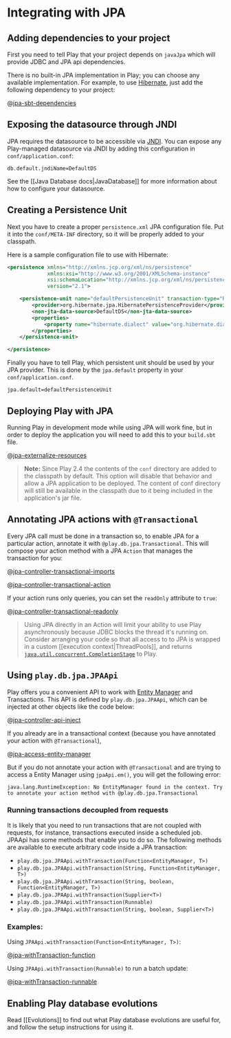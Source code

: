 <!--- Copyright (C) 2009-2017 Lightbend Inc. <https://www.lightbend.com> -->
# Integrating with JPA

## Adding dependencies to your project

First you need to tell Play that your project depends on `javaJpa` which will provide JDBC and JPA api dependencies.

There is no built-in JPA implementation in Play; you can choose any available implementation. For example, to use [Hibernate](http://hibernate.org/), just add the following dependency to your project:

@[jpa-sbt-dependencies](code/jpa.sbt)

## Exposing the datasource through JNDI

JPA requires the datasource to be accessible via [JNDI](http://www.oracle.com/technetwork/java/jndi/index.html). You can expose any Play-managed datasource via JNDI by adding this configuration in `conf/application.conf`:

```
db.default.jndiName=DefaultDS
```

See the [[Java Database docs|JavaDatabase]] for more information about how to configure your datasource.

## Creating a Persistence Unit

Next you have to create a proper `persistence.xml` JPA configuration file. Put it into the `conf/META-INF` directory, so it will be properly added to your classpath.

Here is a sample configuration file to use with Hibernate:

```xml
<persistence xmlns="http://xmlns.jcp.org/xml/ns/persistence"
             xmlns:xsi="http://www.w3.org/2001/XMLSchema-instance"
             xsi:schemaLocation="http://xmlns.jcp.org/xml/ns/persistence http://xmlns.jcp.org/xml/ns/persistence/persistence_2_1.xsd"
             version="2.1">

    <persistence-unit name="defaultPersistenceUnit" transaction-type="RESOURCE_LOCAL">
        <provider>org.hibernate.jpa.HibernatePersistenceProvider</provider>
        <non-jta-data-source>DefaultDS</non-jta-data-source>
        <properties>
            <property name="hibernate.dialect" value="org.hibernate.dialect.H2Dialect"/>
        </properties>
    </persistence-unit>

</persistence>
```

Finally you have to tell Play, which persistent unit should be used by your JPA provider. This is done by the `jpa.default` property in your `conf/application.conf`.

```
jpa.default=defaultPersistenceUnit
```

## Deploying Play with JPA

Running Play in development mode while using JPA will work fine, but in order to deploy the application you will need to add this to your `build.sbt` file.

@[jpa-externalize-resources](code/jpa.sbt)

> **Note:** Since Play 2.4 the contents of the `conf` directory are added to the classpath by default. This option will disable that behavior and allow a JPA application to be deployed. The content of conf directory will still be available in the classpath due to it being included in the application's jar file.

## Annotating JPA actions with `@Transactional`

Every JPA call must be done in a transaction so, to enable JPA for a particular action, annotate it with `@play.db.jpa.Transactional`. This will compose your action method with a JPA `Action` that manages the transaction for you:

@[jpa-controller-transactional-imports](code/controllers/JPAController.java)

@[jpa-controller-transactional-action](code/controllers/JPAController.java)

If your action runs only queries, you can set the `readOnly` attribute to `true`:

@[jpa-controller-transactional-readonly](code/controllers/JPAController.java)

> Using JPA directly in an Action will limit your ability to use Play asynchronously because JDBC blocks the thread it's running on. Consider arranging your code so that all access to to JPA is wrapped in a custom [[execution context|ThreadPools]], and returns [`java.util.concurrent.CompletionStage`](https://docs.oracle.com/javase/8/docs/api/java/util/concurrent/CompletionStage.html) to Play.

## Using `play.db.jpa.JPAApi`

Play offers you a convenient API to work with [Entity Manager](https://docs.oracle.com/javaee/7/api/javax/persistence/EntityManager.html) and Transactions. This API is defined by `play.db.jpa.JPAApi`, which can be injected at other objects like the code below:

@[jpa-controller-api-inject](code/controllers/JPAController.java)

If you already are in a transactional context (because you have annotated your action with `@Transactional`),

@[jpa-access-entity-manager](code/controllers/JPAController.java)

But if you do not annotate your action with `@Transactional` and are trying to access a Entity Manager using `jpaApi.em()`, you will get the following error:

```
java.lang.RuntimeException: No EntityManager found in the context. Try to annotate your action method with @play.db.jpa.Transactional
```

### Running transactions decoupled from requests

It is likely that you need to run transactions that are not coupled with requests, for instance, transactions executed inside a scheduled job. JPAApi has some methods that enable you to do so. The following methods are available to execute arbitrary code inside a JPA transaction:

* `play.db.jpa.JPAApi.withTransaction(Function<EntityManager, T>)`
* `play.db.jpa.JPAApi.withTransaction(String, Function<EntityManager, T>)`
* `play.db.jpa.JPAApi.withTransaction(String, boolean, Function<EntityManager, T>)`
* `play.db.jpa.JPAApi.withTransaction(Supplier<T>)`
* `play.db.jpa.JPAApi.withTransaction(Runnable)`
* `play.db.jpa.JPAApi.withTransaction(String, boolean, Supplier<T>)`

### Examples:

Using `JPAApi.withTransaction(Function<EntityManager, T>)`:

@[jpa-withTransaction-function](code/controllers/JPAController.java)

Using `JPAApi.withTransaction(Runnable)` to run a batch update:

@[jpa-withTransaction-runnable](code/controllers/JPAController.java)

## Enabling Play database evolutions

Read [[Evolutions]] to find out what Play database evolutions are useful for, and follow the setup instructions for using it.
